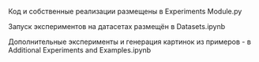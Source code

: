 Код и собственные реализации размещены в Experiments Module.py

Запуск экспериментов на датасетах размещён в Datasets.ipynb

Дополнительные эксперименты и генерация картинок из примеров - в Additional Experiments and Examples.ipynb

